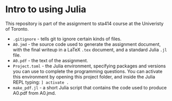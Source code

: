 # Intro to using Julia
This repository is part of the assignment to sta414 course at the Univeristy of Toronto.

* `.gitignore` - tells git to ignore certain kinds of files. 
* `A0.jmd` - the source code used to generate the assignment document, with the final writeup in a LaTeX `.tex` document, and a standard Julia `.jl` file.
* `A0.pdf` - the text of the assignment.
* `Project.toml` - the Julia environment, specifying packages and versions you can use to complete the programming questions. You can activate this environment by opening this project folder, and inside the Julia REPL typing: `] activate .`
* `make_pdf.jl` - a short Julia script that contains the code used to produce A0.pdf from A0.jmd.


